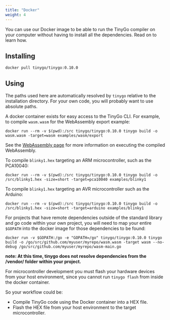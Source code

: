 ```yaml
---
title: "Docker"
weight: 4
---
```


You can use our Docker image to be able to run the TinyGo compiler on your computer without having to install all the dependencies. Read on to learn how.

## Installing

    docker pull tinygo/tinygo:0.10.0

## Using

The paths used here are automatically resolved by `tinygo` relative to the installation directory.
For your own code, you will probably want to use absolute paths.

A docker container exists for easy access to the TinyGo CLI. For example, to compile `wasm.wasm` for the WebAssembly export example:

    docker run --rm -v $(pwd):/src tinygo/tinygo:0.10.0 tinygo build -o wasm.wasm -target=wasm examples/wasm/export

See the [WebAssembly page](../webassembly) for more information on executing the compiled
WebAssembly.

To compile `blinky1.hex` targeting an ARM microcontroller, such as the PCA10040:

    docker run --rm -v $(pwd):/src tinygo/tinygo:0.10.0 tinygo build -o /src/blinky1.hex -size=short -target=pca10040 examples/blinky1

To compile `blinky1.hex` targeting an AVR microcontroller such as the Arduino:

    docker run --rm -v $(pwd):/src tinygo/tinygo:0.10.0 tinygo build -o /src/blinky1.hex -size=short -target=arduino examples/blinky1

For projects that have remote dependencies outside of the standard library and
go code within your own project, you will need to map your entire `$GOPATH`
into the docker image for those dependencies to be found:

    docker run -v $GOPATH:/go -e "GOPATH=/go" tinygo/tinygo:0.10.0 tinygo build -o /go/src/github.com/myuser/myrepo/wasm.wasm -target wasm --no-debug /go/src/github.com/myuser/myrepo/wasm-main.go

**note: At this time, tinygo does not resolve dependencies from the /vendor/ folder within your project.**

For microcontroller development you must flash your hardware devices from your host environment, since you cannot run `tinygo flash` from inside the docker container.

So your workflow could be:

- Compile TinyGo code using the Docker container into a HEX file.
- Flash the HEX file from your host environment to the target microcontroller.
